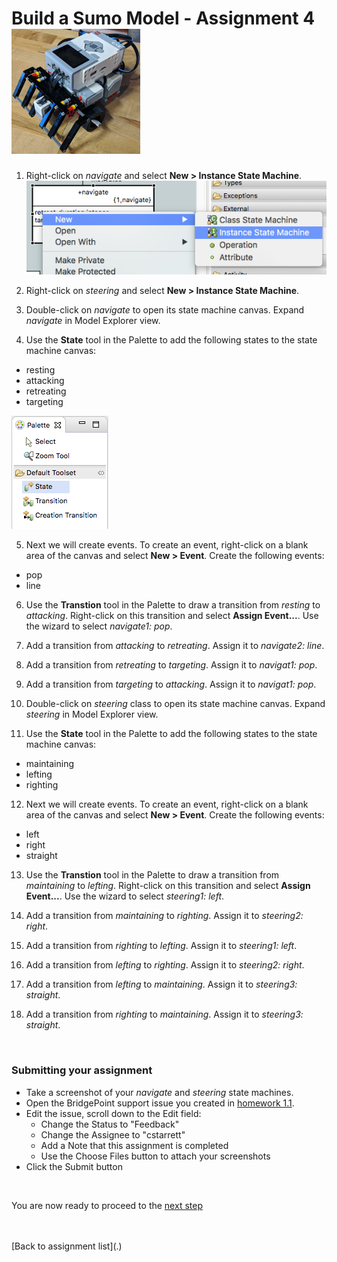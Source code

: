 # Build a Sumo Model - Assignment 4  ![robot](../img/sumo_robot.jpg)  

1) Right-click on *navigate* and select **New > Instance State Machine**.   
![screen](../img/sumo_hw_4.1.png)  

2) Right-click on *steering* and select **New > Instance State Machine**.   

3) Double-click on *navigate* to open its state machine canvas. Expand
*navigate* in Model Explorer view.   

4) Use the **State** tool in the Palette to add the following states to the 
state machine canvas:
  * resting
  * attacking
  * retreating
  * targeting   

![screen](../img/sumo_hw_4.2.png)  

5) Next we will create events.  To create an event, right-click on a blank
area of the canvas and select **New > Event**.  Create the following events:
  * pop
  * line

6) Use the **Transtion** tool in the Palette to draw a transition from *resting* 
to *attacking*.  Right-click on this transition and select **Assign Event...**. Use 
the wizard to select *navigate1: pop*.   

7) Add a transition from *attacking* to *retreating*.  Assign it to *navigate2: line*.  
  
8) Add a transition from *retreating* to *targeting*.  Assign it to *navigat1: pop*.  
  
9) Add a transition from *targeting* to *attacking*.  Assign it to *navigat1: pop*.  
  
10) Double-click on *steering* class to open its state machine canvas. Expand
*steering* in Model Explorer view.   

11) Use the **State** tool in the Palette to add the following states to the 
state machine canvas:
  * maintaining
  * lefting
  * righting  

12) Next we will create events.  To create an event, right-click on a blank
area of the canvas and select **New > Event**.  Create the following events:
  * left
  * right
  * straight

13) Use the **Transtion** tool in the Palette to draw a transition from *maintaining* 
to *lefting*.  Right-click on this transition and select **Assign Event...**. Use 
the wizard to select *steering1: left*.   

14) Add a transition from *maintaining* to *righting*.  Assign it to *steering2: right*.  
  
15) Add a transition from *righting* to *lefting*.  Assign it to *steering1: left*.  
  
16) Add a transition from *lefting* to *righting*.  Assign it to *steering2: right*.  
  
17) Add a transition from *lefting* to *maintaining*.  Assign it to *steering3: straight*.  
  
18) Add a transition from *righting* to *maintaining*.  Assign it to *steering3: straight*.   
 
<br/>

### Submitting your assignment
* Take a screenshot of your *navigate* and *steering* state machines.   
* Open the BridgePoint support issue you created in [homework 1.1](../homework/1.1.html). 
* Edit the issue, scroll down to the Edit field:  
  * Change the Status to "Feedback"  
  * Change the Assignee to "cstarrett"  
  * Add a Note that this assignment is completed 
  * Use the Choose Files button to attach your screenshots    
* Click the Submit button  


<br/>

You are now ready to proceed to the [next step](./sumo_create5.html)

<br/>
<br/>
[Back to assignment list](.)  
